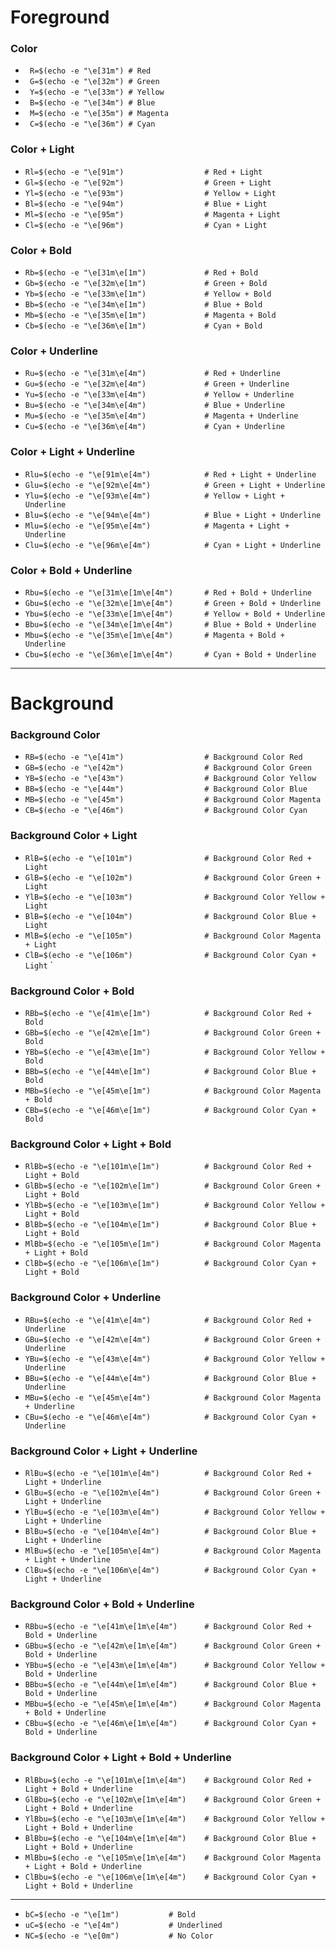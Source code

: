 # Foreground

### Color
* ` R=$(echo -e "\e[31m") # Red`
* ` G=$(echo -e "\e[32m") # Green`
* ` Y=$(echo -e "\e[33m") # Yellow`
* ` B=$(echo -e "\e[34m") # Blue`
* ` M=$(echo -e "\e[35m") # Magenta`
* ` C=$(echo -e "\e[36m") # Cyan`

### Color + Light
* `Rl=$(echo -e "\e[91m")                  # Red + Light`
* `Gl=$(echo -e "\e[92m")                  # Green + Light`
* `Yl=$(echo -e "\e[93m")                  # Yellow + Light`
* `Bl=$(echo -e "\e[94m")                  # Blue + Light`
* `Ml=$(echo -e "\e[95m")                  # Magenta + Light`
* `Cl=$(echo -e "\e[96m")                  # Cyan + Light`

### Color + Bold
* `Rb=$(echo -e "\e[31m\e[1m")             # Red + Bold`
* `Gb=$(echo -e "\e[32m\e[1m")             # Green + Bold`
* `Yb=$(echo -e "\e[33m\e[1m")             # Yellow + Bold`
* `Bb=$(echo -e "\e[34m\e[1m")             # Blue + Bold`
* `Mb=$(echo -e "\e[35m\e[1m")             # Magenta + Bold`
* `Cb=$(echo -e "\e[36m\e[1m")             # Cyan + Bold`

### Color + Underline
* `Ru=$(echo -e "\e[31m\e[4m")             # Red + Underline`
* `Gu=$(echo -e "\e[32m\e[4m")             # Green + Underline`
* `Yu=$(echo -e "\e[33m\e[4m")             # Yellow + Underline`
* `Bu=$(echo -e "\e[34m\e[4m")             # Blue + Underline`
* `Mu=$(echo -e "\e[35m\e[4m")             # Magenta + Underline`
* `Cu=$(echo -e "\e[36m\e[4m")             # Cyan + Underline`

### Color + Light + Underline
* `Rlu=$(echo -e "\e[91m\e[4m")            # Red + Light + Underline`
* `Glu=$(echo -e "\e[92m\e[4m")            # Green + Light + Underline`
* `Ylu=$(echo -e "\e[93m\e[4m")            # Yellow + Light + Underline`
* `Blu=$(echo -e "\e[94m\e[4m")            # Blue + Light + Underline`
* `Mlu=$(echo -e "\e[95m\e[4m")            # Magenta + Light + Underline`
* `Clu=$(echo -e "\e[96m\e[4m")            # Cyan + Light + Underline`

### Color + Bold + Underline
* `Rbu=$(echo -e "\e[31m\e[1m\e[4m")       # Red + Bold + Underline`
* `Gbu=$(echo -e "\e[32m\e[1m\e[4m")       # Green + Bold + Underline`
* `Ybu=$(echo -e "\e[33m\e[1m\e[4m")       # Yellow + Bold + Underline`
* `Bbu=$(echo -e "\e[34m\e[1m\e[4m")       # Blue + Bold + Underline`
* `Mbu=$(echo -e "\e[35m\e[1m\e[4m")       # Magenta + Bold + Underline`
* `Cbu=$(echo -e "\e[36m\e[1m\e[4m")       # Cyan + Bold + Underline`

***

# Background

### Background Color
* `RB=$(echo -e "\e[41m")                  # Background Color Red`
* `GB=$(echo -e "\e[42m")                  # Background Color Green`
* `YB=$(echo -e "\e[43m")                  # Background Color Yellow`
* `BB=$(echo -e "\e[44m")                  # Background Color Blue`
* `MB=$(echo -e "\e[45m")                  # Background Color Magenta`
* `CB=$(echo -e "\e[46m")                  # Background Color Cyan`

### Background Color + Light
* `RlB=$(echo -e "\e[101m")                # Background Color Red + Light`
* `GlB=$(echo -e "\e[102m")                # Background Color Green + Light`
* `YlB=$(echo -e "\e[103m")                # Background Color Yellow + Light`
* `BlB=$(echo -e "\e[104m")                # Background Color Blue + Light`
* `MlB=$(echo -e "\e[105m")                # Background Color Magenta + Light`
* `ClB=$(echo -e "\e[106m")                # Background Color Cyan + Light`
`
### Background Color + Bold
* `RBb=$(echo -e "\e[41m\e[1m")            # Background Color Red + Bold`
* `GBb=$(echo -e "\e[42m\e[1m")            # Background Color Green + Bold`
* `YBb=$(echo -e "\e[43m\e[1m")            # Background Color Yellow + Bold`
* `BBb=$(echo -e "\e[44m\e[1m")            # Background Color Blue + Bold`
* `MBb=$(echo -e "\e[45m\e[1m")            # Background Color Magenta + Bold`
* `CBb=$(echo -e "\e[46m\e[1m")            # Background Color Cyan + Bold`

### Background Color + Light + Bold
* `RlBb=$(echo -e "\e[101m\e[1m")          # Background Color Red + Light + Bold`
* `GlBb=$(echo -e "\e[102m\e[1m")          # Background Color Green + Light + Bold`
* `YlBb=$(echo -e "\e[103m\e[1m")          # Background Color Yellow + Light + Bold`
* `BlBb=$(echo -e "\e[104m\e[1m")          # Background Color Blue + Light + Bold`
* `MlBb=$(echo -e "\e[105m\e[1m")          # Background Color Magenta + Light + Bold`
* `ClBb=$(echo -e "\e[106m\e[1m")          # Background Color Cyan + Light + Bold`

### Background Color + Underline
* `RBu=$(echo -e "\e[41m\e[4m")            # Background Color Red + Underline`
* `GBu=$(echo -e "\e[42m\e[4m")            # Background Color Green + Underline`
* `YBu=$(echo -e "\e[43m\e[4m")            # Background Color Yellow + Underline`
* `BBu=$(echo -e "\e[44m\e[4m")            # Background Color Blue + Underline`
* `MBu=$(echo -e "\e[45m\e[4m")            # Background Color Magenta + Underline`
* `CBu=$(echo -e "\e[46m\e[4m")            # Background Color Cyan + Underline`

### Background Color + Light + Underline
* `RlBu=$(echo -e "\e[101m\e[4m")          # Background Color Red + Light + Underline`
* `GlBu=$(echo -e "\e[102m\e[4m")          # Background Color Green + Light + Underline`
* `YlBu=$(echo -e "\e[103m\e[4m")          # Background Color Yellow + Light + Underline`
* `BlBu=$(echo -e "\e[104m\e[4m")          # Background Color Blue + Light + Underline`
* `MlBu=$(echo -e "\e[105m\e[4m")          # Background Color Magenta + Light + Underline`
* `ClBu=$(echo -e "\e[106m\e[4m")          # Background Color Cyan + Light + Underline`

### Background Color + Bold + Underline
* `RBbu=$(echo -e "\e[41m\e[1m\e[4m")      # Background Color Red + Bold + Underline`
* `GBbu=$(echo -e "\e[42m\e[1m\e[4m")      # Background Color Green + Bold + Underline`
* `YBbu=$(echo -e "\e[43m\e[1m\e[4m")      # Background Color Yellow + Bold + Underline`
* `BBbu=$(echo -e "\e[44m\e[1m\e[4m")      # Background Color Blue + Bold + Underline`
* `MBbu=$(echo -e "\e[45m\e[1m\e[4m")      # Background Color Magenta + Bold + Underline`
* `CBbu=$(echo -e "\e[46m\e[1m\e[4m")      # Background Color Cyan + Bold + Underline`

### Background Color + Light + Bold + Underline
* `RlBbu=$(echo -e "\e[101m\e[1m\e[4m")    # Background Color Red + Light + Bold + Underline`
* `GlBbu=$(echo -e "\e[102m\e[1m\e[4m")    # Background Color Green + Light + Bold + Underline`
* `YlBbu=$(echo -e "\e[103m\e[1m\e[4m")    # Background Color Yellow + Light + Bold + Underline`
* `BlBbu=$(echo -e "\e[104m\e[1m\e[4m")    # Background Color Blue + Light + Bold + Underline`
* `MlBbu=$(echo -e "\e[105m\e[1m\e[4m")    # Background Color Magenta + Light + Bold + Underline`
* `ClBbu=$(echo -e "\e[106m\e[1m\e[4m")    # Background Color Cyan + Light + Bold + Underline`
***
* `bC=$(echo -e "\e[1m")           # Bold`
* `uC=$(echo -e "\e[4m")           # Underlined`
* `NC=$(echo -e "\e[0m")           # No Color`
